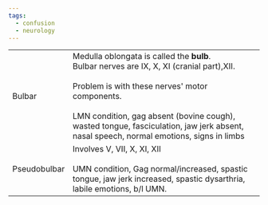 ```yaml
---
tags:
  - confusion
  - neurology
---
```


|              |                                                                                                                                                                                                                                                                                                       |
| ------------ | ----------------------------------------------------------------------------------------------------------------------------------------------------------------------------------------------------------------------------------------------------------------------------------------------------- |
| Bulbar       | Medulla oblongata is called the **bulb**. <br>Bulbar nerves are IX, X, XI (cranial part),XII.<br><br>Problem is with these nerves' motor components. <br>  <br>LMN condition, gag absent (bovine cough), wasted tongue, fasciculation, jaw jerk absent, nasal speech, normal emotions, signs in limbs |
| Pseudobulbar | Involves V, VII, X, XI, XII<br><br>UMN condition, Gag normal/increased, spastic tongue, jaw jerk increased, spastic dysarthria, labile emotions, b/l UMN.                                                                                                                                             |